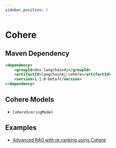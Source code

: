 ```yaml
---
sidebar_position: 2
---
```


# Cohere

## Maven Dependency

```xml
<dependency>
    <groupId>dev.langchain4j</groupId>
    <artifactId>langchain4j-cohere</artifactId>
    <version>1.1.0-beta7</version>
</dependency>
```


## Cohere Models

- `CohereScoringModel`


## Examples
- [Advanced RAG with re-ranking using Cohere](https://github.com/langchain4j/langchain4j-examples/blob/main/rag-examples/src/main/java/_3_advanced/_03_Advanced_RAG_with_ReRanking_Example.java)
